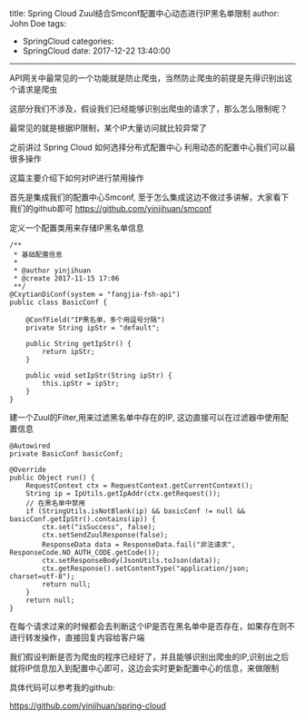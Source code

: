 title: Spring Cloud Zuul结合Smconf配置中心动态进行IP黑名单限制
author: John Doe
tags:
  - SpringCloud
categories:
  - SpringCloud
date: 2017-12-22 13:40:00
---
API网关中最常见的一个功能就是防止爬虫，当然防止爬虫的前提是先得识别出这个请求是爬虫

这部分我们不涉及，假设我们已经能够识别出爬虫的请求了，那么怎么限制呢？

最常见的就是根据IP限制，某个IP大量访问就比较异常了

之前讲过 Spring Cloud 如何选择分布式配置中心 利用动态的配置中心我们可以最很多操作

这篇主要介绍下如何对IP进行禁用操作

<!-- more -->

首先是集成我们的配置中心Smconf, 至于怎么集成这边不做过多讲解，大家看下我们的github即可
https://github.com/yinjihuan/smconf

定义一个配置类用来存储IP黑名单信息

```
/**
 * 基础配置信息
 *
 * @author yinjihuan
 * @create 2017-11-15 17:06
 **/
@CxytianDiConf(system = "fangjia-fsh-api")
public class BasicConf {

    @ConfField("IP黑名单，多个用逗号分隔")
    private String ipStr = "default";

    public String getIpStr() {
        return ipStr;
    }

    public void setIpStr(String ipStr) {
        this.ipStr = ipStr;
    }
}
```
建一个Zuul的Filter,用来过滤黑名单中存在的IP, 这边直接可以在过滤器中使用配置信息

```
@Autowired
private BasicConf basicConf;

@Override
public Object run() {
    RequestContext ctx = RequestContext.getCurrentContext();
    String ip = IpUtils.getIpAddr(ctx.getRequest());
    // 在黑名单中禁用
    if (StringUtils.isNotBlank(ip) && basicConf != null && basicConf.getIpStr().contains(ip)) {
        ctx.set("isSuccess", false);
        ctx.setSendZuulResponse(false);
        ResponseData data = ResponseData.fail("非法请求", ResponseCode.NO_AUTH_CODE.getCode());
        ctx.setResponseBody(JsonUtils.toJson(data));
        ctx.getResponse().setContentType("application/json; charset=utf-8");
        return null;
    }
    return null;
}
```

在每个请求过来的时候都会去判断这个IP是否在黑名单中是否存在，如果存在则不进行转发操作，直接回复内容给客户端

我们假设判断是否为爬虫的程序已经好了，并且能够识别出爬虫的IP,识别出之后就将IP信息加入到配置中心即可，这边会实时更新配置中心的信息，来做限制

具体代码可以参考我的github:

https://github.com/yinjihuan/spring-cloud